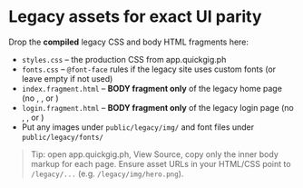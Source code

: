 # Legacy assets for exact UI parity

Drop the **compiled** legacy CSS and body HTML fragments here:

- `styles.css` – the production CSS from app.quickgig.ph
- `fonts.css`  – `@font-face` rules if the legacy site uses custom fonts (or leave empty if not used)
- `index.fragment.html` – **BODY fragment only** of the legacy home page (no <html>, <head>, or <body>)
- `login.fragment.html` – **BODY fragment only** of the legacy login page (no <html>, <head>, or <body>)
- Put any images under `public/legacy/img/` and font files under `public/legacy/fonts/`

> Tip: open app.quickgig.ph, View Source, copy only the inner body markup for each page.
> Ensure asset URLs in your HTML/CSS point to `/legacy/...` (e.g. `/legacy/img/hero.png`).
